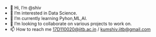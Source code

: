 - 👋 Hi, I’m @shiv
- 👀 I’m interested in Data Science.
- 🌱 I’m currently learning Pyhon,ML,AI.
- 💞️ I’m looking to collaborate on various projects to work on.
- 📫 How to reach me 17D110020@iitb.ac.in / kumshiv.iitb@gmail.com

<!---
17D110020/17D110020 is a ✨ special ✨ repository because its `README.md` (this file) appears on your GitHub profile.
You can click the Preview link to take a look at your changes.
--->
